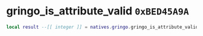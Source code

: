 # gringo_is_attribute_valid `0xBED45A9A`

```lua
local result --[[ integer ]] = natives.gringo.gringo_is_attribute_valid(_unk0 --[[ integer ]])
```
